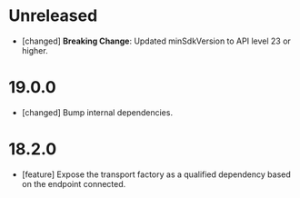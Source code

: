 # Unreleased
* [changed] **Breaking Change**: Updated minSdkVersion to API level 23 or higher.

# 19.0.0
* [changed] Bump internal dependencies.

# 18.2.0
* [feature] Expose the transport factory as a qualified dependency based on the endpoint connected.
